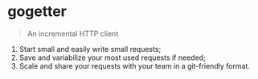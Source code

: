 # gogetter

> An incremental HTTP client 

1. Start small and easily write small requests;
2. Save and variabilize your most used requests if needed;
3. Scale and share your requests with your team in a git-friendly format.
